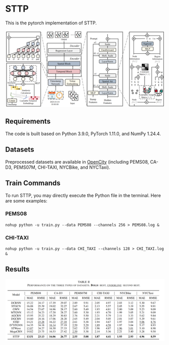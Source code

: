 # STTP
This is the pytorch implementation of STTP. 

![image](figs/fig1.png)

## Requirements
The code is built based on Python 3.9.0, PyTorch 1.11.0, and NumPy 1.24.4.
## Datasets
Preprocessed datasets are available in [OpenCity](https://github.com/HKUDS/OpenCity.) (including PEMS08, CA-D3, PEMS07M, CHI-TAXI, NYCBike, and NYCTaxi).
## Train Commands
To run STTP, you may directly execute the Python file in the terminal. Here are some examples: 
### PEMS08
```
nohup python -u train.py --data PEMS08 --channels 256 > PEMS08.log &
```
### CHI-TAXI
```
nohup python -u train.py --data CHI_TAXI --channels 128 > CHI_TAXI.log &
```
## Results
![image](figs/fig2.png)
